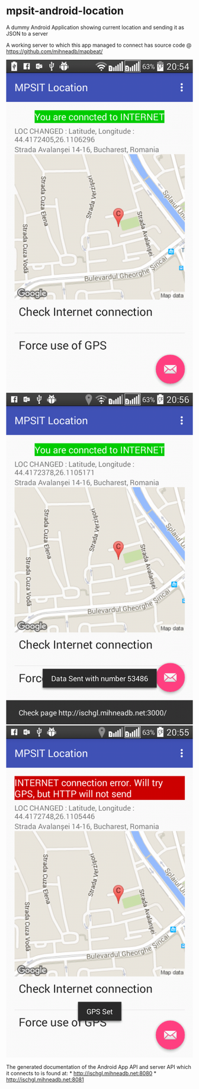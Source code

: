 # mpsit-android-location

A dummy Android Application showing current location and sending it as JSON to a server

A working server to which this app managed to connect has source code @ https://github.com/mihneadb/mapbeat/

![Screenshot](https://raw.githubusercontent.com/b12mihai/mpsit-android-location/master/documentation/screenshots/2016-02-03-20-55-13.png)
![Screenshot](https://raw.githubusercontent.com/b12mihai/mpsit-android-location/master/documentation/screenshots/2016-02-03-20-57-00.png)
![Screenshot](https://raw.githubusercontent.com/b12mihai/mpsit-android-location/master/documentation/screenshots/2016-02-03-20-55-31.png)

The generated documentation of the Android App API and server API which it connects to is found at: 
    * http://ischgl.mihneadb.net:8080
    * http://ischgl.mihneadb.net:8081
